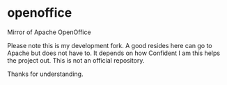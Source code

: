 # openoffice
Mirror of Apache OpenOffice

Please note this is my development fork. A good resides here can go to Apache but does not have to. It depends on how Confident I am this helps the project out.
This is not an official repository.

Thanks for understanding.
